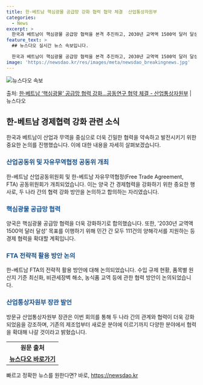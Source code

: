 ```yaml
---
title: 한·베트남 핵심광물 공급망 강화 협력 협약 체결  산업통상자원부
categories:
  - News
excerpt: >
  한국과 베트남이 핵심광물 공급망 협력을 본격 추진하고, 2030년 교역액 1500억 달러 달성 등 정상순방 …
feature_text: >
  ## 뉴스다오 실시간 뉴스 속보입니다.

  한국과 베트남이 핵심광물 공급망 협력을 본격 추진하고, 2030년 교역액 1500억 달러 달성 등 정상순방 …
image: 'https://newsdao.kr/res/images/meta/newsdao_breakingnews.jpg'
---
```


![뉴스다오 속보](https://newsdao.kr/res/images/meta/newsdao_breakingnews.jpg)

<p>출처: <a href="https://newsdao.kr/2766" rel="dofollow">한·베트남 ‘핵심광물’ 공급망 협력 강화…공동연구 협약 체결 - 산업통상자원부</a> | 뉴스다오</p>

<h2 data-ke-size="size26">한-베트남 경제협력 강화 관련 소식</h2>
<p data-ke-size="size16">한국과 베트남이 산업과 무역을 중심으로 더욱 긴밀한 협력을 약속하고 발전시키기 위한 중요한 논의를 진행했습니다. 이에 대한 내용을 자세히 살펴보겠습니다.</p>

<h3><b><span style="color: #1a5490;">산업공동위 및 자유무역협정 공동위 개최</span></b></h3>
<p data-ke-size="size16">한-베트남 산업공동위원회 및 한-베트남 자유무역협정(Free Trade Agreement, FTA) 공동위원회가 개최되었습니다. 이는 양국 간 경제협력을 강화하기 위한 중요한 행사로, 두 나라 간의 협력 강화 방안을 논의하고 합의하는 자리였습니다.</p>

<h3><b><span style="color: #1a5490;">핵심광물 공급망 협력</span></b></h3>
<p data-ke-size="size16">양국은 핵심광물 공급망 협력을 더욱 강화하기로 합의했습니다. 또한, '2030년 교역액 1500억 달러 달성' 목표를 이행하기 위해 민간 간 모두 111건의 양해각서를 지원하는 등 경제 협력을 확대할 계획입니다.</p>

<h3><b><span style="color: #1a5490;">FTA 전략적 활용 방안 논의</span></b></h3>
<p data-ke-size="size16">한-베트남 FTA의 전략적 활용 방안에 대해 논의되었습니다. 수입 규제 현황, 품목별 원산지 기준 최신화, 비관세장벽 해소, 농식품 교역 등에 관한 협력 방안이 논의되었습니다.</p>

<h3><b><span style="color: #1a5490;">산업통상자원부 장관 발언</span></b></h3>
<p data-ke-size="size16">방문규 산업통상자원부 장관은 이번 회의를 통해 두 나라 간의 관계와 협력이 더욱 강화되었음을 강조하며, 기존의 제조업부터 새로운 분야에 이르기까지 다양한 분야에서 협력을 확대해 나갈 것이라고 밝혔습니다.</p>

<table>
	<tr>
		<td style="text-align: center; height: 17px;"><b>원문 출처</b></td>
	</tr>
	<tr>
		<td style="text-align: center; height: 17px;"><b><a href="https://newsdao.kr/2766">뉴스다오 바로가기</a></b></td>
	</tr>
</table> 

빠르고 정확한 뉴스를 원한다면? 바로, <a href="https://newsdao.kr" rel="dofollow">https://newsdao.kr</a>


    
